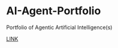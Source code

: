 # AI-Agent-Portfolio
Portfolio of Agentic Artificial Intelligence(s)

[LINK](https://youtu.be/e_ZcfAYulBE?si=qbfV-FRUk9p7-Fe2)

